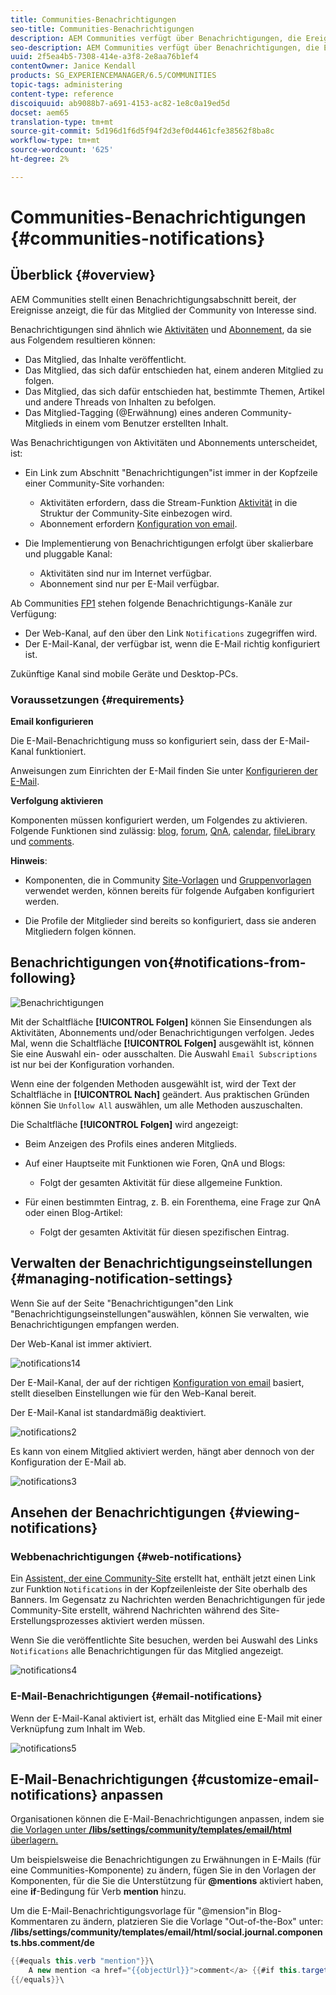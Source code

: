 ```yaml
---
title: Communities-Benachrichtigungen
seo-title: Communities-Benachrichtigungen
description: AEM Communities verfügt über Benachrichtigungen, die Ereignisse anzeigen, die für das angemeldete Community-Mitglied von Interesse sind
seo-description: AEM Communities verfügt über Benachrichtigungen, die Ereignisse anzeigen, die für das angemeldete Community-Mitglied von Interesse sind
uuid: 2f5ea4b5-7308-414e-a3f8-2e8aa76b1ef4
contentOwner: Janice Kendall
products: SG_EXPERIENCEMANAGER/6.5/COMMUNITIES
topic-tags: administering
content-type: reference
discoiquuid: ab9088b7-a691-4153-ac82-1e8c0a19ed5d
docset: aem65
translation-type: tm+mt
source-git-commit: 5d196d1f6d5f94f2d3ef0d4461cfe38562f8ba8c
workflow-type: tm+mt
source-wordcount: '625'
ht-degree: 2%

---
```



# Communities-Benachrichtigungen {#communities-notifications}

## Überblick {#overview}

AEM Communities stellt einen Benachrichtigungsabschnitt bereit, der Ereignisse anzeigt, die für das Mitglied der Community von Interesse sind.

Benachrichtigungen sind ähnlich wie [Aktivitäten](/help/communities/essentials-activities.md) und [Abonnement](/help/communities/subscriptions.md), da sie aus Folgendem resultieren können:

* Das Mitglied, das Inhalte veröffentlicht.
* Das Mitglied, das sich dafür entschieden hat, einem anderen Mitglied zu folgen.
* Das Mitglied, das sich dafür entschieden hat, bestimmte Themen, Artikel und andere Threads von Inhalten zu befolgen.
* Das Mitglied-Tagging (@Erwähnung) eines anderen Community-Mitglieds in einem vom Benutzer erstellten Inhalt.

Was Benachrichtigungen von Aktivitäten und Abonnements unterscheidet, ist:

* Ein Link zum Abschnitt &quot;Benachrichtigungen&quot;ist immer in der Kopfzeile einer Community-Site vorhanden:

   * Aktivitäten erfordern, dass die Stream-Funktion [Aktivität](/help/communities/functions.md#activity-stream-function) in die Struktur der Community-Site einbezogen wird.
   * Abonnement erfordern [Konfiguration von email](/help/communities/email.md).

* Die Implementierung von Benachrichtigungen erfolgt über skalierbare und pluggable Kanal:

   * Aktivitäten sind nur im Internet verfügbar.
   * Abonnement sind nur per E-Mail verfügbar.

Ab Communities [FP1](/help/communities/deploy-communities.md#latestfeaturepack) stehen folgende Benachrichtigungs-Kanäle zur Verfügung:

* Der Web-Kanal, auf den über den Link `Notifications` zugegriffen wird.
* Der E-Mail-Kanal, der verfügbar ist, wenn die E-Mail richtig konfiguriert ist.

Zukünftige Kanal sind mobile Geräte und Desktop-PCs.

### Voraussetzungen {#requirements}

**Email konfigurieren**

Die E-Mail-Benachrichtigung muss so konfiguriert sein, dass der E-Mail-Kanal funktioniert.

Anweisungen zum Einrichten der E-Mail finden Sie unter [Konfigurieren der E-Mail](/help/communities/analytics.md).

**Verfolgung aktivieren**

Komponenten müssen konfiguriert werden, um Folgendes zu aktivieren. Folgende Funktionen sind zulässig: [blog](/help/communities/blog-feature.md), [forum](/help/communities/forum.md), [QnA](/help/communities/working-with-qna.md), [calendar](/help/communities/calendar.md), [fileLibrary](/help/communities/file-library.md) und [comments](/help/communities/comments.md).

**Hinweis**:

* Komponenten, die in Community [Site-Vorlagen](/help/communities/sites.md) und [Gruppenvorlagen](/help/communities/tools-groups.md) verwendet werden, können bereits für folgende Aufgaben konfiguriert werden.

* Die Profile der Mitglieder sind bereits so konfiguriert, dass sie anderen Mitgliedern folgen können.

## Benachrichtigungen von{#notifications-from-following}

![Benachrichtigungen](assets/notifications.png)

Mit der Schaltfläche **[!UICONTROL Folgen]** können Sie Einsendungen als Aktivitäten, Abonnements und/oder Benachrichtigungen verfolgen. Jedes Mal, wenn die Schaltfläche **[!UICONTROL Folgen]** ausgewählt ist, können Sie eine Auswahl ein- oder ausschalten. Die Auswahl `Email Subscriptions` ist nur bei der Konfiguration vorhanden.

Wenn eine der folgenden Methoden ausgewählt ist, wird der Text der Schaltfläche in **[!UICONTROL Nach]** geändert. Aus praktischen Gründen können Sie `Unfollow All` auswählen, um alle Methoden auszuschalten.

Die Schaltfläche **[!UICONTROL Folgen]** wird angezeigt:

* Beim Anzeigen des Profils eines anderen Mitglieds.
* Auf einer Hauptseite mit Funktionen wie Foren, QnA und Blogs:

   * Folgt der gesamten Aktivität für diese allgemeine Funktion.

* Für einen bestimmten Eintrag, z. B. ein Forenthema, eine Frage zur QnA oder einen Blog-Artikel:

   * Folgt der gesamten Aktivität für diesen spezifischen Eintrag.

## Verwalten der Benachrichtigungseinstellungen {#managing-notification-settings}

Wenn Sie auf der Seite &quot;Benachrichtigungen&quot;den Link &quot;Benachrichtigungseinstellungen&quot;auswählen, können Sie verwalten, wie Benachrichtigungen empfangen werden.

Der Web-Kanal ist immer aktiviert.

![notifications14](assets/notifications1.png)

Der E-Mail-Kanal, der auf der richtigen [Konfiguration von email](/help/communities/email.md) basiert, stellt dieselben Einstellungen wie für den Web-Kanal bereit.

Der E-Mail-Kanal ist standardmäßig deaktiviert.

![notifications2](assets/notifications2.png)

Es kann von einem Mitglied aktiviert werden, hängt aber dennoch von der Konfiguration der E-Mail ab.

![notifications3](assets/notifications3.png)

## Ansehen der Benachrichtigungen {#viewing-notifications}

### Webbenachrichtigungen {#web-notifications}

Ein [Assistent, der eine Community-Site](/help/communities/sites-console.md) erstellt hat, enthält jetzt einen Link zur Funktion `Notifications` in der Kopfzeilenleiste der Site oberhalb des Banners. Im Gegensatz zu Nachrichten werden Benachrichtigungen für jede Community-Site erstellt, während Nachrichten während des Site-Erstellungsprozesses aktiviert werden müssen.

Wenn Sie die veröffentlichte Site besuchen, werden bei Auswahl des Links `Notifications` alle Benachrichtigungen für das Mitglied angezeigt.

![notifications4](assets/notifications4.png)

### E-Mail-Benachrichtigungen {#email-notifications}

Wenn der E-Mail-Kanal aktiviert ist, erhält das Mitglied eine E-Mail mit einer Verknüpfung zum Inhalt im Web.

![notifications5](assets/notifications5.png)

## E-Mail-Benachrichtigungen {#customize-email-notifications} anpassen

Organisationen können die E-Mail-Benachrichtigungen anpassen, indem sie [die Vorlagen unter **/libs/settings/community/templates/email/html** überlagern.](/help/communities/client-customize.md#overlays)

Um beispielsweise die Benachrichtigungen zu Erwähnungen in E-Mails (für eine Communities-Komponente) zu ändern, fügen Sie in den Vorlagen der Komponenten, für die Sie die Unterstützung für **@mentions** aktiviert haben, eine **if**-Bedingung für Verb **mention** hinzu.

Um die E-Mail-Benachrichtigungsvorlage für &quot;@mension&quot;in Blog-Kommentaren zu ändern, platzieren Sie die Vorlage &quot;Out-of-the-Box&quot; unter: **/libs/settings/community/templates/email/html/social.journal.components.hbs.comment/de**

```java
{{#equals this.verb "mention"}}\
    A new mention <a href="{{objectUrl}}">comment</a> {{#if this.target.properties.[jcr:title]}}to the article "{{{target.displayName}}}" {{/if}}was added by {{{user.name}}} on {{dateUtil this.published format="EEE, d MMM yyyy HH:mm:ss z"}}.\n \
{{/equals}}\
```

